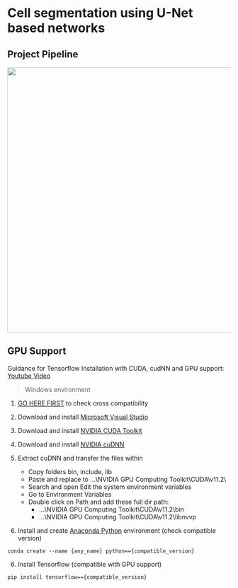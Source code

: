 # Cell segmentation using U-Net based networks

## Project Pipeline   

<img src="https://user-images.githubusercontent.com/76240694/192287299-3f67b4fd-c844-4398-aa33-6a4717ffd59d.png" width="600">

## GPU Support   

Guidance for Tensorflow Installation with CUDA, cudNN and GPU support: [Youtube Video](https://www.youtube.com/watch?v=hHWkvEcDBO0)

> Windows environment   

1. [GO HERE FIRST](https://www.tensorflow.org/install/source#gpu) to check cross compatibility

2. Download and install [Microsoft Visual Studio](https://visualstudio.microsoft.com/vs/community/)

3. Download and install [NVIDIA CUDA Toolkit](https://developer.nvidia.com/cuda-toolkit-archive)

4. Download and install [NVIDIA cuDNN](https://developer.nvidia.com/cudnn)

6. Extract cuDNN and transfer the files within
   - Copy folders bin, include, lib
   - Paste and replace to ...\NVIDIA GPU Computing Toolkit\CUDA\v11.2\
   - Search and open Edit the system environment variables
   - Go to Environment Variables
   - Double click on Path and add these full dir path:
     - ...\NVIDIA GPU Computing Toolkit\CUDA\v11.2\bin
     - ...\NVIDIA GPU Computing Toolkit\CUDA\v11.2\libnvvp

8. Install and create [Anaconda Python](https://www.anaconda.com/download) environment (check compatible version)
```
conda create --name {any_name} python=={compatible_version}
```
6. Install Tensorflow (compatible with GPU support)
```
pip install tensorflow=={compatible_version}
```


